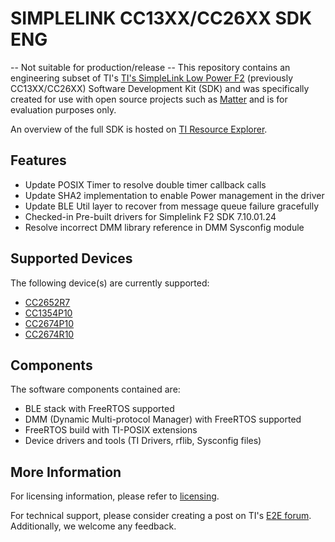 # SIMPLELINK CC13XX/CC26XX SDK ENG
-- Not suitable for production/release --
This repository contains an engineering subset of TI's
[TI's SimpleLink Low Power F2][cc13xx_cc26xx_sdk]
(previously CC13XX/CC26XX) Software Development Kit (SDK)
and was specifically created for use with open source projects such
as [Matter][matter_repo] and is for evaluation purposes only.

An overview of the full SDK is hosted on [TI Resource Explorer][ti_rex].


## Features

- Update POSIX Timer to resolve double timer callback calls
- Update SHA2 implementation to enable Power management in the driver
- Update BLE Util layer to recover from message queue failure gracefully
- Checked-in Pre-built drivers for Simplelink F2 SDK 7.10.01.24
- Resolve incorrect DMM library reference in DMM Sysconfig module

## Supported Devices

The following device(s) are currently supported:
* [CC2652R7][cc2652r7]
* [CC1354P10][cc1354p10]
* [CC2674P10][cc2674p10]
* [CC2674R10][cc2674r10]

## Components
The software components contained are:
* BLE stack with FreeRTOS supported
* DMM (Dynamic Multi-protocol Manager) with FreeRTOS supported
* FreeRTOS build with TI-POSIX extensions
* Device drivers and tools (TI Drivers, rflib, Sysconfig files)

## More Information

For licensing information, please refer to [licensing].

For technical support, please consider creating a post on TI's [E2E
forum][e2e].  Additionally, we welcome any feedback.

[cc13xx_cc26xx_sdk]: https://www.ti.com/tool/download/SIMPLELINK-CC13XX-CC26XX-SDK
[matter_repo]: https://github.com/project-chip/connectedhomeip
[cc2652r7]: https://www.ti.com/product/CC2652R7
[cc1354p10]: https://www.ti.com/tool/LP-EM-CC1354P10?keyMatch=CC1354P10-6
[cc2674p10]: https://www.ti.com/product/CC2674P10
[cc2674r10]: https://www.ti.com/product/CC2674R10
[licensing]: todo:link_to_ti_text_license
[e2e]: https://e2e.ti.com/support/wireless-connectivity/zigbee-and-thread
[ti_rex]: https://dev.ti.com/
